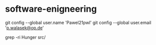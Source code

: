 # software-enigneering
 git config --global user.name 'Pawel21pwl'
 git config --global user.email 'p.walasek@op.de'
 
  grep -ri Hunger src/
  
